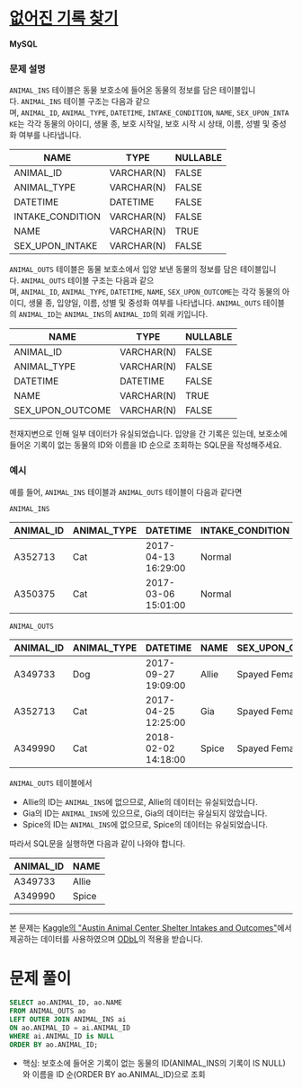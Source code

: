 # [없어진 기록 찾기](https://school.programmers.co.kr/learn/courses/30/lessons/59042)

**MySQL**

### **문제 설명**

`ANIMAL_INS` 테이블은 동물 보호소에 들어온 동물의 정보를 담은 테이블입니다. `ANIMAL_INS` 테이블 구조는 다음과 같으며, `ANIMAL_ID`, `ANIMAL_TYPE`, `DATETIME`, `INTAKE_CONDITION`, `NAME`, `SEX_UPON_INTAKE`는 각각 동물의 아이디, 생물 종, 보호 시작일, 보호 시작 시 상태, 이름, 성별 및 중성화 여부를 나타냅니다.

| NAME | TYPE | NULLABLE |
| --- | --- | --- |
| ANIMAL_ID | VARCHAR(N) | FALSE |
| ANIMAL_TYPE | VARCHAR(N) | FALSE |
| DATETIME | DATETIME | FALSE |
| INTAKE_CONDITION | VARCHAR(N) | FALSE |
| NAME | VARCHAR(N) | TRUE |
| SEX_UPON_INTAKE | VARCHAR(N) | FALSE |

`ANIMAL_OUTS` 테이블은 동물 보호소에서 입양 보낸 동물의 정보를 담은 테이블입니다. `ANIMAL_OUTS` 테이블 구조는 다음과 같으며, `ANIMAL_ID`, `ANIMAL_TYPE`, `DATETIME`, `NAME`, `SEX_UPON_OUTCOME`는 각각 동물의 아이디, 생물 종, 입양일, 이름, 성별 및 중성화 여부를 나타냅니다. `ANIMAL_OUTS` 테이블의 `ANIMAL_ID`는 `ANIMAL_INS`의 `ANIMAL_ID`의 외래 키입니다.

| NAME | TYPE | NULLABLE |
| --- | --- | --- |
| ANIMAL_ID | VARCHAR(N) | FALSE |
| ANIMAL_TYPE | VARCHAR(N) | FALSE |
| DATETIME | DATETIME | FALSE |
| NAME | VARCHAR(N) | TRUE |
| SEX_UPON_OUTCOME | VARCHAR(N) | FALSE |

천재지변으로 인해 일부 데이터가 유실되었습니다. 입양을 간 기록은 있는데, 보호소에 들어온 기록이 없는 동물의 ID와 이름을 ID 순으로 조회하는 SQL문을 작성해주세요.

### 예시

예를 들어, `ANIMAL_INS` 테이블과 `ANIMAL_OUTS` 테이블이 다음과 같다면

`ANIMAL_INS`

| ANIMAL_ID | ANIMAL_TYPE | DATETIME | INTAKE_CONDITION | NAME | SEX_UPON_INTAKE |
| --- | --- | --- | --- | --- | --- |
| A352713 | Cat | 2017-04-13 16:29:00 | Normal | Gia | Spayed Female |
| A350375 | Cat | 2017-03-06 15:01:00 | Normal | Meo | Neutered Male |

`ANIMAL_OUTS`

| ANIMAL_ID | ANIMAL_TYPE | DATETIME | NAME | SEX_UPON_OUTCOME |
| --- | --- | --- | --- | --- |
| A349733 | Dog | 2017-09-27 19:09:00 | Allie | Spayed Female |
| A352713 | Cat | 2017-04-25 12:25:00 | Gia | Spayed Female |
| A349990 | Cat | 2018-02-02 14:18:00 | Spice | Spayed Female |

`ANIMAL_OUTS` 테이블에서

- Allie의 ID는 `ANIMAL_INS`에 없으므로, Allie의 데이터는 유실되었습니다.
- Gia의 ID는 `ANIMAL_INS`에 있으므로, Gia의 데이터는 유실되지 않았습니다.
- Spice의 ID는 `ANIMAL_INS`에 없으므로, Spice의 데이터는 유실되었습니다.

따라서 SQL문을 실행하면 다음과 같이 나와야 합니다.

| ANIMAL_ID | NAME |
| --- | --- |
| A349733 | Allie |
| A349990 | Spice |

---

본 문제는 [Kaggle의 "Austin Animal Center Shelter Intakes and Outcomes"](https://www.kaggle.com/aaronschlegel/austin-animal-center-shelter-intakes-and-outcomes)에서 제공하는 데이터를 사용하였으며 [ODbL](https://opendatacommons.org/licenses/odbl/1.0/)의 적용을 받습니다.

# 문제 풀이
```sql
SELECT ao.ANIMAL_ID, ao.NAME
FROM ANIMAL_OUTS ao
LEFT OUTER JOIN ANIMAL_INS ai
ON ao.ANIMAL_ID = ai.ANIMAL_ID
WHERE ai.ANIMAL_ID is NULL
ORDER BY ao.ANIMAL_ID;
```

- 핵심: 보호소에 들어온 기록이 없는 동물의 ID(ANIMAL_INS의 기록이 IS NULL)와 이름을 ID 순(ORDER BY ao.ANIMAL_ID)으로 조회
